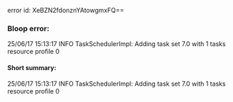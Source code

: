 error id: XeBZN2fdonznYAtowgmxFQ==
### Bloop error:

25/06/17 15:13:17 INFO TaskSchedulerImpl: Adding task set 7.0 with 1 tasks resource profile 0
#### Short summary: 

25/06/17 15:13:17 INFO TaskSchedulerImpl: Adding task set 7.0 with 1 tasks resource profile 0